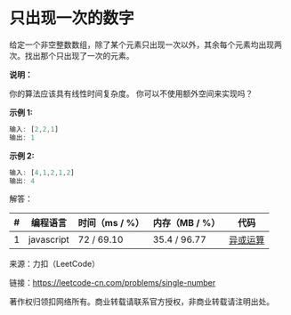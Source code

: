 # 只出现一次的数字

给定一个非空整数数组，除了某个元素只出现一次以外，其余每个元素均出现两次。找出那个只出现了一次的元素。

**说明：**

你的算法应该具有线性时间复杂度。 你可以不使用额外空间来实现吗？

**示例 1:**

``` javascript
输入: [2,2,1]
输出: 1
```

**示例 2:**

``` javascript
输入: [4,1,2,1,2]
输出: 4
```

解答：

**#**|**编程语言**|**时间（ms / %）**|**内存（MB / %）**|**代码**
--|--|--|--|--
1|javascript|72 / 69.10|35.4 / 96.77|[异或运算](./javascript/ac_v1.js)

来源：力扣（LeetCode）

链接：https://leetcode-cn.com/problems/single-number

著作权归领扣网络所有。商业转载请联系官方授权，非商业转载请注明出处。
